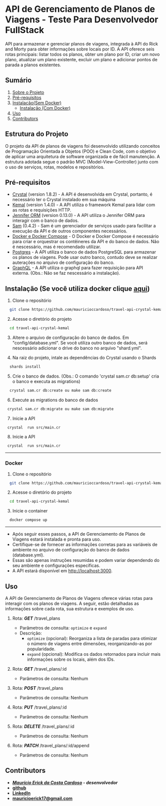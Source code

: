 # API de Gerenciamento de Planos de Viagens - Teste Para Desenvolvedor FullStack

API para armazenar e gerenciar planos de viagens, integrada à API do Rick and Morty para obter informações sobre locais por ID. A API oferece seis rotas principais: listar todos os planos, obter um plano por ID, criar um novo plano, atualizar um plano existente, excluir um plano e adicionar pontos de parada a planos existentes.

## Sumário

1. [Sobre o Projeto](#estrutura-do-projeto)
2. [Pré-requisitos](#pré-requisitos)
3. [Instalação(Sem Docker)](#instalação-se-você-utiliza-docker-clique-aqui)
   - [Instalação (Com Docker)](#docker)
4. [Uso](#uso)
5. [Contributors](#contributors)

## Estrutura do Projeto

O projeto da API de planos de viagens foi desenvolvido utilizando conceitos de Programação Orientada a Objetos (POO) e Clean Code, com o objetivo de aplicar uma arquitetura de software organizada e de fácil manutenção. A estrutura adotada segue o padrão MVC (Model-View-Controller) junto com o uso de serviços, rotas, modelos e repositórios.

## Pré-requisitos

- [Crystal](https://crystal-lang.org/) (version 1.8.2) - A API é desenvolvida em Crystal, portanto, é necessário ter o Crystal instalado em sua máquina
- [Kemal](https://kemalcr.com/) (version 1.4.0) - A API utiliza o framework Kemal para lidar com as rotas e requisições HTTP.
- [Jennifer ORM](https://imdrasil.github.io/jennifer.cr/docs/) (version 0.13.0) - A API utiliza o Jennifer ORM para interagir com o banco de dados.
- [Sam](https://github.com/imdrasil/sam.cr) (0.4.2) - Sam é um gerenciador de serviços usado para facilitar a execução da API e de outros componentes necessários.
- [Docker e Docker Compose](https://www.docker.com/) - O Docker e Docker Compose é necessário para criar e orquestrar os contêineres da API e do banco de dados. Não é nescessário, mas é recomendado utilizar.
- [Postgres](https://www.postgresql.org/) - A API utiliza o banco de dados PostgreSQL para armazenar os planos de viagens. Pode usar outro banco, contudo deve se realizar auterações no arquivo de configuração do banco.
- [GraphQL](https://graphql.org/learn/) - A API utiliza o graphql para fazer requisição para API externa. (Obs.: Não se faz nescessário a instalação).

## Instalação (Se você utiliza docker clique [aqui](#docker))

1. Clone o repositório

```bash
  git clone https://github.com/mauricioccardoso/travel-api-crystal-kemal.git
```

2. Acesse o diretório do projeto

```bash
  cd travel-api-crystal-kemal
```

3. Altere o arquivo de configuração do banco de dados. Em "config/database.yml". Se você utiliza outro banco de dados, será nescessário adicionar o drive do banco no arquivo "shard.yml".

4. Na raiz do projeto, intale as dependências do Crystal usando o Shards

```bash
  shards install
```

5. Crie o banco de dados. (Obs.: O comando 'crystal sam.cr db:setup' cria o banco e executa as migrations)

```bash
  crystal sam.cr db:create ou make sam db:create
```

6. Execute as migrations do banco de dados

```bash
 crystal sam.cr db:migrate ou make sam db:migrate
```

7. Inicie a API

```bash
 crystal  run src/main.cr
```

8. Inicie a API

```bash
 crystal  run src/main.cr
```

---

### Docker

1. Clone o repositório

```bash
  git clone https://github.com/mauricioccardoso/travel-api-crystal-kemal.git
```

2. Acesse o diretório do projeto

```bash
  cd travel-api-crystal-kemal
```

3. Inicie o container

```bash
  docker compose up
```

---

- Após seguir esses passos, a API de Gerenciamento de Planos de Viagens estará instalada e pronta para uso.
- Certifique-se de fornecer as informações corretas para as variáveis de ambiente no arquivo de configuração do banco de dados (database.yml).
- Essas são apenas instruções resumidas e podem variar dependendo do seu ambiente e configurações específicas.
- A API estará disponível em [http://localhost:3000](http://localhost:3000).

## Uso

A API de Gerenciamento de Planos de Viagens oferece várias rotas para interagir com os planos de viagens. A seguir, estão detalhadas as informações sobre cada rota, sua estrutura e exemplos de uso.

1. Rota: **_GET_** /travel_plans

   - Parâmetros de consulta: `optimize` e `expand`
   - Descrição:
     - `optimize` (opcional): Reorganiza a lista de paradas para otimizar o número de viagens entre dimensões, reorganizando-as por popularidade.
     - `expand` (opcional): Modifica os dados retornados para incluir mais informações sobre os locais, além dos IDs.

2. Rota: **_GET_** /travel_plans/:id

   - Parâmetros de consulta: Nenhum

3. Rota: **_POST_** /travel_plans

   - Parâmetros de consulta: Nenhum

4. Rota: **_PUT_** /travel_plans/:id

   - Parâmetros de consulta: Nenhum

5. Rota: **_DELETE_** /travel_plans/:id

   - Parâmetros de consulta: Nenhum

6. Rota: **_PATCH_** /travel_plans/:id/append
   - Parâmetros de consulta: Nenhum

## Contributors

- **_[Maurício Erick da Costa Cardoso](https://portfolio-mauricio-cardoso.vercel.app/home) - desenvolvedor_**
- **[github](https://github.com/mauricioccardoso)**
- **[LinkedIn](https://www.linkedin.com/in/mauricioccardoso/)**
- **mauricioerick17@gmail.com**
